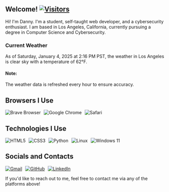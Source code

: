 <h2>Welcome! <a href="https://github.com/garcia-danny">
<img src="https://visitor-badge.laobi.icu/badge?page_id=garcia-danny" alt="Visitors"></a></h2>

Hi! I'm Danny. I'm a student, self-taught web developer, and a cybersecurity enthusiast.
I am based in Los Angeles, California, currently pursuing a degree in Computer Science and Cybersecurity.

<h3>Current Weather</h3>
<p>As of Saturday, January 4, 2025 at 2:16 PM PST, the weather in Los Angeles is clear sky with a temperature of 62°F.</p>

<h4>Note:</h4>
<p>The weather data is refreshed every hour to ensure accuracy.</p>

<h2>Browsers I Use</h2>
<div style="display: flex; gap: 10px;">
  <img src="https://img.shields.io/badge/Brave-FB542B?style=for-the-badge&logo=Brave&logoColor=white" alt="Brave Browser"/> 
  <img src="https://img.shields.io/badge/Google%20Chrome-4285F4?style=for-the-badge&logo=GoogleChrome&logoColor=white" alt="Google Chrome"/>
  <img src="https://img.shields.io/badge/Safari-000000?style=for-the-badge&logo=Safari&logoColor=white" alt="Safari"/>
</div>

<h2>Technologies I Use</h2>
<div style="display: flex; gap: 10px;">
  <img src="https://img.shields.io/badge/html5-%23E34F26.svg?style=for-the-badge&logo=html5&logoColor=white" alt="HTML5"/>
  <img src="https://img.shields.io/badge/css3-%231572B6.svg?style=for-the-badge&logo=css3&logoColor=white" alt="CSS3"/> 
  <img src="https://img.shields.io/badge/python-3670A0?style=for-the-badge&logo=python&logoColor=ffdd54" alt="Python"/>
  <img src="https://img.shields.io/badge/Linux-FCC624?style=for-the-badge&logo=linux&logoColor=black" alt="Linux"/>
  <img src="https://img.shields.io/badge/Windows%2011-%230079d5.svg?style=for-the-badge&logo=Windows%2011&logoColor=white" alt="Windows 11"/>
</div>

<h2>Socials and Contacts</h2>
<div style="display: flex; gap: 10px;">
  <a href="mailto:youremail@gmail.com">
    <img src="https://img.shields.io/badge/Gmail-D14836?style=for-the-badge&logo=gmail&logoColor=white" alt="Gmail"/>
  </a>
  <a href="https://github.com/garcia-danny">
    <img src="https://img.shields.io/badge/GitHub-181717?style=for-the-badge&logo=github&logoColor=white" alt="GitHub"/>
  </a>
  <a href="https://www.linkedin.com/in/your-linkedin-id">
    <img src="https://img.shields.io/badge/LinkedIn-0077B5?style=for-the-badge&logo=linkedin&logoColor=white" alt="LinkedIn"/>
  </a>
</div>

<p>If you'd like to reach out to me, feel free to contact me via any of the platforms above!</p>
